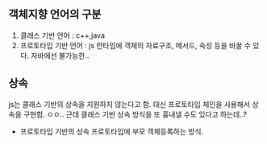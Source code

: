 ## 객체지향 언어의 구분
1. 클래스 기반 언어 : c++,java
2. 프로토타입 기반 언어 : js
 런타임에 객체의 자료구조, 메서드, 속성 등을 바꿀 수 있다. 자바에선 불가능한..
 
## 상속
js는 클래스 기반의 상속을 지원하지 않는다고 함.
대신 프로토타입 체인을 사용해서 상속을 구현함. ㅇㅇ..
근데 클래스 기반 상속 방식을 또 흉내낼 수도 있다고 하는데..?

- 프로토타입 기반의 상속 
프로토타입에 부모 객체등록하는 방식.

